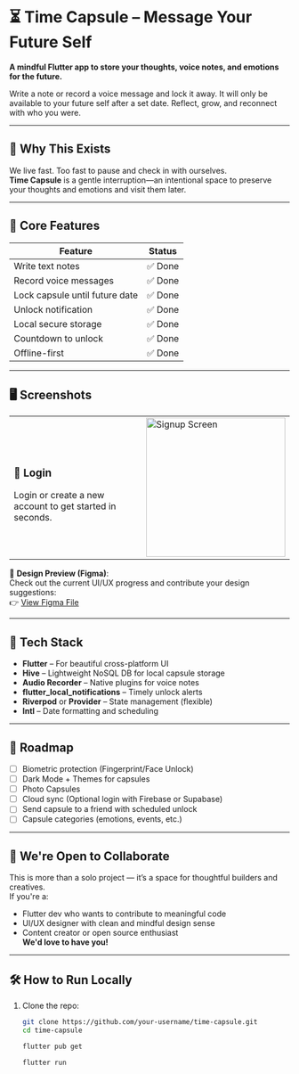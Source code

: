 # ⏳ Time Capsule – Message Your Future Self

**A mindful Flutter app to store your thoughts, voice notes, and emotions for the future.**

Write a note or record a voice message and lock it away. It will only be available to your future self after a set date. Reflect, grow, and reconnect with who you were.

---

## 🚀 Why This Exists

We live fast. Too fast to pause and check in with ourselves.  
**Time Capsule** is a gentle interruption—an intentional space to preserve your thoughts and emotions and visit them later.

---

## 🌟 Core Features

| Feature                    | Status    |
|---------------------------|-----------|
| Write text notes          | ✅ Done    |
| Record voice messages     | ✅ Done    |
| Lock capsule until future date | ✅ Done    |
| Unlock notification       | ✅ Done    |
| Local secure storage      | ✅ Done    |
| Countdown to unlock       | ✅ Done    |
| Offline-first             | ✅ Done    |

---

## 🖥️ Screenshots

<!-- LOGIN SECTION -->
<table>
  <tr>
    <td width="50%">
      <h3>📝 Login</h3>
      Login or create a new account to get started in seconds. 
    </td>
    <td>
      <img src="https://github.com/user-attachments/assets/c429014b-53a8-40b4-89e7-9a10c2c73d47" alt="Signup Screen" width="250" />
    </td>
  </tr>
</table>

📐 **Design Preview (Figma)**:  
Check out the current UI/UX progress and contribute your design suggestions:  
👉 [View Figma File](https://www.figma.com/design/bhaxgYf7n8gipMt9spnJNJ/Time-capsule-App-UI--Community-?node-id=10-76&t=fJcMgrGF1RcpIiep-1)

---

## 🧠 Tech Stack

- **Flutter** – For beautiful cross-platform UI
- **Hive** – Lightweight NoSQL DB for local capsule storage
- **Audio Recorder** – Native plugins for voice notes
- **flutter_local_notifications** – Timely unlock alerts
- **Riverpod** or **Provider** – State management (flexible)
- **Intl** – Date formatting and scheduling

---

## 🎯 Roadmap

- [ ] Biometric protection (Fingerprint/Face Unlock)
- [ ] Dark Mode + Themes for capsules
- [ ] Photo Capsules
- [ ] Cloud sync (Optional login with Firebase or Supabase)
- [ ] Send capsule to a friend with scheduled unlock
- [ ] Capsule categories (emotions, events, etc.)

---

## 🤝 We're Open to Collaborate

This is more than a solo project — it’s a space for thoughtful builders and creatives.  
If you're a:

- Flutter dev who wants to contribute to meaningful code
- UI/UX designer with clean and mindful design sense
- Content creator or open source enthusiast  
**We'd love to have you!**

---

## 🛠️ How to Run Locally

1. Clone the repo:
   ```bash
   git clone https://github.com/your-username/time-capsule.git
   cd time-capsule

   flutter pub get

   flutter run
